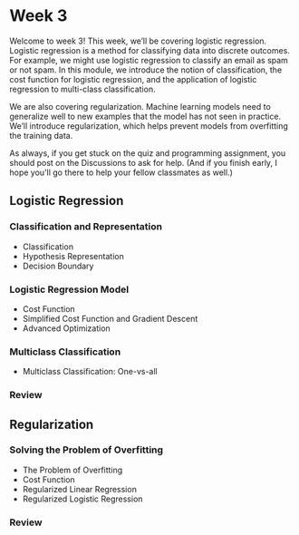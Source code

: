 # Week 3

Welcome to week 3! This week, we’ll be covering logistic regression. Logistic regression is a method for classifying data into discrete outcomes. For example, we might use logistic regression to classify an email as spam or not spam. In this module, we introduce the notion of classification, the cost function for logistic regression, and the application of logistic regression to multi-class classification.

We are also covering regularization. Machine learning models need to generalize well to new examples that the model has not seen in practice. We’ll introduce regularization, which helps prevent models from overfitting the training data.

As always, if you get stuck on the quiz and programming assignment, you should post on the Discussions to ask for help. (And if you finish early, I hope you'll go there to help your fellow classmates as well.)

## Logistic Regression

### Classification and Representation
- Classification
- Hypothesis Representation
- Decision Boundary
### Logistic Regression Model
- Cost Function
- Simplified Cost Function and Gradient Descent
- Advanced Optimization
### Multiclass Classification
- Multiclass Classification: One-vs-all
### Review

## Regularization

### Solving the Problem of Overfitting
- The Problem of Overfitting
- Cost Function
- Regularized Linear Regression
- Regularized Logistic Regression
### Review


